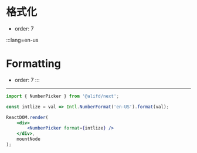 # 格式化

- order: 7

:::lang=en-us
# Formatting

- order: 7
:::

---

````jsx
import { NumberPicker } from '@alifd/next';

const intlize = val => Intl.NumberFormat('en-US').format(val);

ReactDOM.render(
    <div>
        <NumberPicker format={intlize} />
    </div>,
    mountNode
);
````
